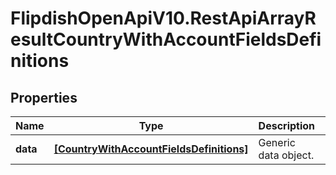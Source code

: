 # FlipdishOpenApiV10.RestApiArrayResultCountryWithAccountFieldsDefinitions

## Properties
Name | Type | Description | Notes
------------ | ------------- | ------------- | -------------
**data** | [**[CountryWithAccountFieldsDefinitions]**](CountryWithAccountFieldsDefinitions.md) | Generic data object. | 


